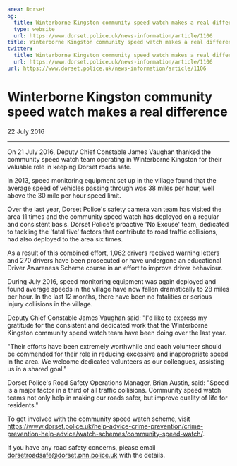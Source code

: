 ```yaml
area: Dorset
og:
  title: Winterborne Kingston community speed watch makes a real difference
  type: website
  url: https://www.dorset.police.uk/news-information/article/1106
title: Winterborne Kingston community speed watch makes a real difference |
twitter:
  title: Winterborne Kingston community speed watch makes a real difference
  url: https://www.dorset.police.uk/news-information/article/1106
url: https://www.dorset.police.uk/news-information/article/1106
```

# Winterborne Kingston community speed watch makes a real difference

22 July 2016

* * *

On 21 July 2016, Deputy Chief Constable James Vaughan thanked the community speed watch team operating in Winterborne Kingston for their valuable role in keeping Dorset roads safe.

In 2013, speed monitoring equipment set up in the village found that the average speed of vehicles passing through was 38 miles per hour, well above the 30 mile per hour speed limit.

Over the last year, Dorset Police's safety camera van team has visited the area 11 times and the community speed watch has deployed on a regular and consistent basis. Dorset Police's proactive 'No Excuse' team, dedicated to tackling the 'fatal five' factors that contribute to road traffic collisions, had also deployed to the area six times.

As a result of this combined effort, 1,062 drivers received warning letters and 270 drivers have been prosecuted or have undergone an educational Driver Awareness Scheme course in an effort to improve driver behaviour.

During July 2016, speed monitoring equipment was again deployed and found average speeds in the village have now fallen dramatically to 28 miles per hour. In the last 12 months, there have been no fatalities or serious injury collisions in the village.

Deputy Chief Constable James Vaughan said: "I'd like to express my gratitude for the consistent and dedicated work that the Winterborne Kingston community speed watch team have been doing over the last year.

"Their efforts have been extremely worthwhile and each volunteer should be commended for their role in reducing excessive and inappropriate speed in the area. We welcome dedicated volunteers as our colleagues, assisting us in a shared goal."

Dorset Police's Road Safety Operations Manager, Brian Austin, said: "Speed is a major factor in a third of all traffic collisions. Community speed watch teams not only help in making our roads safer, but improve quality of life for residents."

To get involved with the community speed watch scheme, visit https://www.dorset.police.uk/help-advice-crime-prevention/crime-prevention-help-advice/watch-schemes/community-speed-watch/.

If you have any road safety concerns, please email dorsetroadsafe@dorset.pnn.police.uk with the details.
